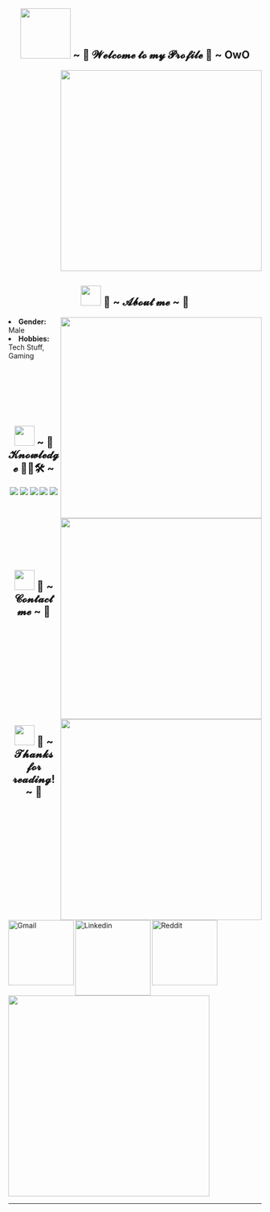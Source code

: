 <body>
   <h2 align="center"><img width=100px src="https://raw.githubusercontent.com/innng/innng/master/assets/kyubey.gif"/> ~ 💖 𝓦𝓮𝓵𝓬𝓸𝓶𝓮 𝓽𝓸 𝓶𝔂 𝓟𝓻𝓸𝓯𝓲𝓵𝓮 👋 ~ OwO</h1>
   <div align="right"><img src="https://imgs.search.brave.com/f5Mzs8OYQ8F8bpFBtB-R6WKaXRfwdTz9ykPcBK0rkA0/rs:fit:450:360:1/g:ce/aHR0cHM6Ly9pLnJl/ZGQuaXQvbjdxdDd6/M3psOHE1MS5naWY.gif"  width="400px" ></div>
   <div>
      <h2 align="center"><img height="40" src="https://raw.githubusercontent.com/innng/innng/master/assets/kyubey.gif"/> 🦊 ~ 𝓐𝓫𝓸𝓾𝓽 𝓶𝓮 ~ 💬 </h2>
      <img src="https://imgs.search.brave.com/RyQXcOE8VoxhFjH6U46w2F2ipEnDW-fzaN3l9S-NlRU/rs:fit:640:640:1/g:ce/aHR0cHM6Ly9tZWRp/YTEudGVub3IuY29t/L2ltYWdlcy80MzVm/MDEzMWIwM2FhZTM3/Y2NlMzFjZTZhZDNk/Mzg5ZS90ZW5vci5n/aWY_aXRlbWlkPTE4/NzUyMzcw.gif" align="right"  width="400px" >
      <li>
         <b>Gender:</b> Male
      </li>
      <li>
         <b>Hobbies:</b> Tech Stuff, Gaming
      </li>
   </div>
   <div>
      <br><br><br><br><br><br>
      <h2 align="center"><img height="40" src="https://raw.githubusercontent.com/innng/innng/master/assets/kyubey.gif"/> ~ 📇 𝓚𝓷𝓸𝔀𝓵𝓮𝓭𝓰𝓮 👨‍💻🛠 ~</h2>
      <p>
         <img src="https://imgs.search.brave.com/Kp8wvxsa4Q9Ebl04Fo-CBvHonqaZ4Euc7ssrSHhl_yk/rs:fit:640:446:1/g:ce/aHR0cHM6Ly9tZWRp/YTEudGVub3IuY29t/L2ltYWdlcy9lOWJj/NDgxNzM2ZGIwN2Jl/OTY5M2FjN2E4ZjY3/ZDJjYS90ZW5vci5n/aWY_aXRlbWlkPTE4/NjMwMzg1.gif" align="right" width="400px">
   </div>
   <div>
      <p align="center"><img src="https://img.shields.io/badge/html5%20-%23E34F26.svg?&style=for-the-badge&logo=html5&logoColor=white"/> <img src="https://img.shields.io/badge/css3%20-%231572B6.svg?&style=for-the-badge&logo=css3&logoColor=white"/>
         <img src="https://img.shields.io/badge/node.js%20-%2343853D.svg?&style=for-the-badge&logo=node.js&logoColor=white"/> <img src="https://img.shields.io/badge/javascript%20-%23323330.svg?&style=for-the-badge&logo=javascript&logoColor=%23F7DF1E"/> <img src="https://img.shields.io/badge/git%20-%23F05033.svg?&style=for-the-badge&logo=git&logoColor=white"/>
      </p>
      <br><br><br><br><br><br>
      <h2 align="center"><img height="40" src="https://raw.githubusercontent.com/innng/innng/master/assets/kyubey.gif"/> 📝 ~ 𝓒𝓸𝓷𝓽𝓪𝓬𝓽 𝓶𝓮 ~ 📝</h2>
      <img src="https://imgs.search.brave.com/Kp8wvxsa4Q9Ebl04Fo-CBvHonqaZ4Euc7ssrSHhl_yk/rs:fit:640:446:1/g:ce/aHR0cHM6Ly9tZWRp/YTEudGVub3IuY29t/L2ltYWdlcy9lOWJj/NDgxNzM2ZGIwN2Jl/OTY5M2FjN2E4ZjY3/ZDJjYS90ZW5vci5n/aWY_aXRlbWlkPTE4/NjMwMzg1.gif" align="right" width="400px">
      <p><a href="mailto:mednidhal.abida@gmail.com">
 <img align="left" alt="Gmail" width="130" hight="100" src="https://github.com/Xx-Ashutosh-xX/Xx-Ashutosh-xX/blob/master/assets/icons/gmail.png" />
</a>
<a href="https://www.linkedin.com">
  <img align="left" alt="Linkedin" width="150" hight="100" src="https://github.com/Xx-Ashutosh-xX/Xx-Ashutosh-xX/blob/master/assets/icons/linkedin.png" />
</br>
</br>
</br>
</a>
<a href="https://www.reddit.com/user/nidhalabida">
  <img align="left" alt=" Reddit" width="130" hight="100" src="https://github.com/Xx-Ashutosh-xX/Xx-Ashutosh-xX/blob/master/assets/icons/reddit.png" />
</a>
</p>
   </div>
   <div>
      <br><br><br><br><br><br>
      <h2 align="center"><img height="40" src="https://raw.githubusercontent.com/innng/innng/master/assets/kyubey.gif"/> 💖 ~ 𝓣𝓱𝓪𝓷𝓴𝓼 𝓯𝓸𝓻 𝓻𝓮𝓪𝓭𝓲𝓷𝓰! ~ 💖</h2>
      <div align="left">
         <img src="https://imgs.search.brave.com/vm4gqVxbhhkBG_F8mkM1BCuAoxEAE7aXGyWsPwFJeVE/rs:fit:640:640:1/g:ce/aHR0cHM6Ly91cGxv/YWQtb3MtYmJzLm1p/aG95by5jb20vdXBs/b2FkLzIwMjAvMTEv/MTkvMTA0OTY0NS9h/ZDU0ZGU5MzA4MTMy/M2M5YTBmMDdkMDJh/YmFlOGM0OV80NTk5/OTI2NTgxOTk3NDM5/MDAzLmdpZj94LW9z/cy1wcm9jZXNzPWlt/YWdlL3Jlc2l6ZSxz/Xzc0MC9xdWFsaXR5/LHFfODAvYXV0by1v/cmllbnQsMC9pbnRl/cmxhY2UsMS9mb3Jt/YXQsZ2lm.gif" width="400px">
      </div>
      <hr>
   </div>
   </div>
</body>
